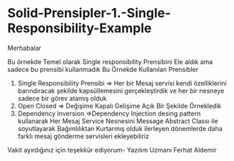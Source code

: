 # Solid-Prensipler-1.-Single-Responsibility-Example
Merhabalar

Bu örnekde Temel olarak Single responsibility Prensibini Ele aldık ama sadece bu prensibi kullanmadık 
Bu Örnekde Kullanılan Prensibler

1. Single Responsibility Prensibi => Her bir Mesaj servisi kendi özelliklerini barındıracak şekilde kapsüllemesini gerçekleştirdik ve her bir nesneye sadece bir görev atamış olduk
2. Open Closed => Değişime Kapalı Gelişime Açık Bir Şekilde Örnekledik
3. Dependency Inversion =>Dependency Injection desing pattern kullanarak Her Mesaj Service Nesnesini Message Abstract Classı ile soyutlayarak Bağımlılıktan Kurtarmış olduk ilerleyen dönemlerde daha farklı mesaj gönderme servisleri ekleyebiliriz 

Vakit ayırdığınız için teşekkür ediyorum- Yazılım Uzmanı Ferhat Aldemir
